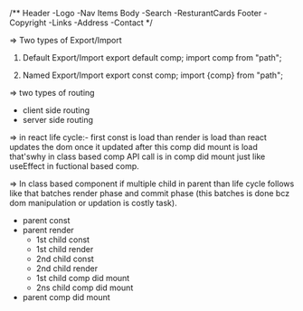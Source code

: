 /** 
Header
  -Logo
  -Nav Items
Body
  -Search
  -ResturantCards
Footer
  -Copyright
  -Links
  -Address
  -Contact
*/

=> Two types of Export/Import
1) Default Export/Import
  export default comp;
  import comp from "path";

2) Named Export/Import
  export const comp;
  import {comp} from "path";

=> two types of routing
 - client side routing
 - server side routing

=> in react life cycle:-
  first const is load than render is load than react updates the dom once it updated after this comp did mount is load that'swhy in class based comp API call is in comp did mount just like useEffect in fuctional based comp.
 
=> In class based component if multiple child in parent than life cycle follows like that batches render phase and commit phase (this batches is done bcz dom manipulation or updation is costly task).
  - parent const
  - parent render
    - 1st child const
    - 1st child render
    - 2nd child const
    - 2nd child render
    - 1st child comp did mount
    - 2ns child comp did mount
  - parent comp did mount 
